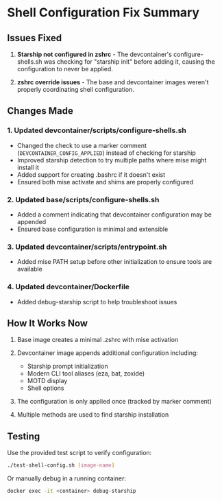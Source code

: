 # Shell Configuration Fix Summary

## Issues Fixed

1. **Starship not configured in zshrc** - The devcontainer's configure-shells.sh was checking for "starship init" before adding it, causing the configuration to never be applied.

2. **zshrc override issues** - The base and devcontainer images weren't properly coordinating shell configuration.

## Changes Made

### 1. Updated devcontainer/scripts/configure-shells.sh
- Changed the check to use a marker comment (`DEVCONTAINER_CONFIG_APPLIED`) instead of checking for starship
- Improved starship detection to try multiple paths where mise might install it
- Added support for creating .bashrc if it doesn't exist
- Ensured both mise activate and shims are properly configured

### 2. Updated base/scripts/configure-shells.sh
- Added a comment indicating that devcontainer configuration may be appended
- Ensured base configuration is minimal and extensible

### 3. Updated devcontainer/scripts/entrypoint.sh
- Added mise PATH setup before other initialization to ensure tools are available

### 4. Updated devcontainer/Dockerfile
- Added debug-starship script to help troubleshoot issues

## How It Works Now

1. Base image creates a minimal .zshrc with mise activation
2. Devcontainer image appends additional configuration including:
   - Starship prompt initialization
   - Modern CLI tool aliases (eza, bat, zoxide)
   - MOTD display
   - Shell options

3. The configuration is only applied once (tracked by marker comment)
4. Multiple methods are used to find starship installation

## Testing

Use the provided test script to verify configuration:
```bash
./test-shell-config.sh [image-name]
```

Or manually debug in a running container:
```bash
docker exec -it <container> debug-starship
```
